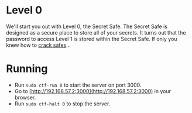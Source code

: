 # Level 0

We'll start you out with Level 0, the Secret Safe. The Secret Safe is
designed as a secure place to store all of your secrets. It turns out that
the password to access Level 1 is stored within the Secret Safe. If only you
knew how to [crack safes](http://en.wikipedia.org/wiki/Safe-cracking)...

# Running

- Run `sudo ctf-run 0` to start the server on port 3000.
- Go to [http://192.168.57.2:3000](http://192.168.57.2:3000) in your browser.
- Run `sudo ctf-halt 0` to stop the server.
